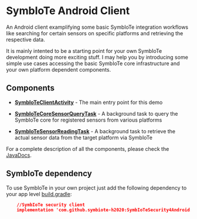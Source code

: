 # SymbIoTe Android Client

An Android client examplifying some basic SymbIoTe integration workflows like searching for certain sensors on specific platforms and retrieving the respective data.

It is mainly intented to be a starting point for your own SymbIoTe development doing more exciting stuff. I may help you by introducing some simple use cases accessing the basic SymbIoTe core infrastructure and your own platform dependent components.

## Components
* **[SymbIoTeClientActivity](https://git-service.ait.ac.at/sim-symbiote/SymbIoTe-Android-Client/blob/master/app/src/main/java/at/ac/ait/sac/SymbIoTeClientActivity.java)** - The main entry point for this demo

* **[SymbIoTeCoreSensorQueryTask](https://git-service.ait.ac.at/sim-symbiote/SymbIoTe-Android-Client/blob/master/app/src/main/java/at/ac/ait/sac/SymbIoTeCoreSensorQueryTask.java)** - A background task to query the SymbIoTe core for registered sensors from various platforms

* **[SymbIoTeSensorReadingTask](https://git-service.ait.ac.at/sim-symbiote/SymbIoTe-Android-Client/blob/master/app/src/main/java/at/ac/ait/sac/SymbIoTeSensorReadingTask.java)** - A background task to retrieve the actual sensor data from the target platform via SymbIoTe 

For a complete description of all the components, please check the [JavaDocs](https://github.com/symbiote-h2020/SymbIoTeAndroidClient/blob/master/javadoc/index.html).

## SymbIoTe dependency

To use SymbIoTe in your own project just add the following dependency to your app level [build.gradle](https://git-service.ait.ac.at/sim-symbiote/SymbIoTe-Android-Client/blob/master/app/build.gradle):

```json
    //SymbIoTe security client
    implementation 'com.github.symbiote-h2020:SymbIoTeSecurity4Android:25.6.0'
```
